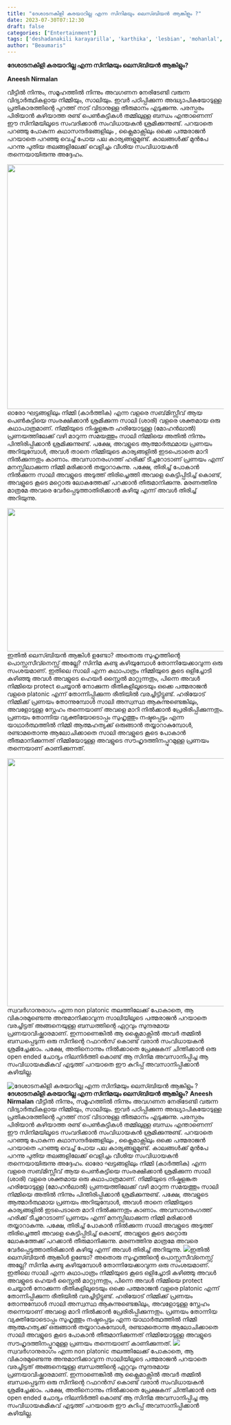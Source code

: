 ```yaml
---
title: "ദേശാടനകിളി കരയാറില്ല എന്ന സിനിമയും ലെസ്ബിയൻ ആങ്കിളും ?"
date: 2023-07-30T07:12:30
draft: false
categories: ["Entertainment"]
tags: ['deshadanakili karayarilla', 'karthika', 'lesbian', 'mohanlal', 'padmarajan', 'shari', 'urvasi']
author: "Beaumaris"
---
```


<strong>ദേശാടനകിളി കരയാറില്ല എന്ന സിനിമയും ലെസ്ബിയൻ ആങ്കിളും?</strong>

<strong>Aneesh Nirmalan</strong>

വീട്ടിൽ നിന്നും, സമൂഹത്തിൽ നിന്നും അവഗണന നേരിടേണ്ടി വരുന്ന വിദ്യാർത്ഥികളായ നിമ്മിയും, സാലിയും. ഇവർ പഠിപ്പിക്കുന്ന അദ്ധ്യാപികയോടുള്ള പ്രതികാരത്തിന്റെ പുറത്ത് നാട് വിടാനുള്ള തീരുമാനം എടുക്കുന്നു. പരസ്പരം പിരിയാൻ കഴിയാത്ത രണ്ട് പെൺകുട്ടികൾ തമ്മിലുള്ള ബന്ധം എന്താണെന്ന് ഈ സിനിമയിലൂടെ സംവദിക്കാൻ സംവിധായകൻ ശ്രമിക്കുന്നുണ്ട്. പറയാതെ പറഞ്ഞു പോകുന്ന കഥാസന്ദർഭങ്ങളിലും , ക്ലൈമാക്സിലും ഒക്കെ പത്മരാജൻ പറയാതെ പറഞ്ഞു വെച്ച് പോയ പല കാര്യങ്ങളുമുണ്ട്. കാലങ്ങൾക്ക് മുൻപേ പറന്നു പുതിയ തലങ്ങളിലേക്ക് വെളിച്ചം വീശിയ സംവിധായകൻ തന്നെയായിരുന്നു അദ്ദേഹം.

<a href="https://cdn.boolokam.com/articles/2023/07/caaaaa.jpg"><img class="size-large wp-image-405250 aligncenter" src="https://cdn.boolokam.com/articles/2023/07/caaaaa-1024x568.jpg" alt="" width="1024" height="568" /></a>ഓരോ ഘട്ടങ്ങളിലും നിമ്മി (കാർത്തിക) എന്ന വളരെ സബ്‌മിസ്സീവ് ആയ പെൺകുട്ടിയെ സംരക്ഷിക്കാൻ ശ്രമിക്കുന്ന സാലി (ശാരി) വളരെ ശക്തമായ ഒരു കഥാപാത്രമാണ്. നിമ്മിയുടെ നിഷ്കളങ്കത ഹരിയോടുള്ള (മോഹൻലാൽ) പ്രണയത്തിലേക്ക് വഴി മാറുന്ന സമയത്തും സാലി നിമ്മിയെ അതിൽ നിന്നും പിന്തിരിപ്പിക്കാൻ ശ്രമിക്കുന്നുണ്ട്. പക്ഷേ, അവളുടെ ആത്മാർത്ഥമായ പ്രണയം അറിയുമ്പോൾ, അവൾ താനെ നിമ്മിയുടെ കാര്യങ്ങളിൽ ഇടപെടാതെ മാറി നിൽക്കുന്നതും കാണാം. അവസാനരംഗത്ത് ഹരിക്ക് ടീച്ചറോടാണ് പ്രണയം എന്ന്‌ മനസ്സിലാക്കുന്ന നിമ്മി മരിക്കാൻ തയ്യാറാകുന്നു. പക്ഷേ, തിരിച്ച് പോകാൻ നിൽക്കുന്ന സാലി അവളുടെ അടുത്ത് തിരിച്ചെത്തി അവളെ കെട്ടിപ്പിടിച്ച് കൊണ്ട്, അവളുടെ കൂടെ മറ്റൊരു ലോകത്തേക്ക് പറക്കാൻ തീരുമാനിക്കുന്നു. മരണത്തിനു മാത്രമേ അവരെ വേർപ്പെടുത്താതിരിക്കാൻ കഴിയൂ എന്ന്‌ അവൾ തിരിച്ച് അറിയുന്നു.

<a href="https://cdn.boolokam.com/articles/2023/07/aaaaaa.webp"><img class="size-large wp-image-405249 aligncenter" src="https://cdn.boolokam.com/articles/2023/07/aaaaaa.webp" alt="" width="640" height="333" /></a>ഇതിൽ ലെസ്ബിയൻ ആങ്കിൾ ഉണ്ടോ? അതൊരു സുഹൃത്തിന്റെ പൊസ്സസീവ്നെസ്സ് അല്ലേ? സിനിമ കണ്ടു കഴിയുമ്പോൾ തോന്നിയേക്കാവുന്ന ഒരു സംശയമാണ്. ഇതിലെ സാലി എന്ന കഥാപാത്രം നിമ്മിയുടെ കൂടെ ഒളിച്ചോടി കഴിഞ്ഞു അവൾ അവളുടെ ഹെയർ സ്റ്റൈൽ മാറ്റുന്നതും, പിന്നെ അവൾ നിമ്മിയെ protect ചെയ്യാൻ നോക്കുന്ന രീതികളിലൂടെയും ഒക്കെ പത്മരാജൻ വളരെ platonic എന്ന് തോന്നിപ്പിക്കുന്ന രീതിയിൽ വരച്ചിട്ടിട്ടുണ്ട്. ഹരിയോട് നിമ്മിക്ക് പ്രണയം തോന്നുമ്പോൾ സാലി അസ്വസ്ഥ ആകുന്നുണ്ടെങ്കിലും, അവളോടുള്ള സ്നേഹം തന്നെയാണ് അവളെ മാറി നിൽക്കാൻ പ്രേരിരിപ്പിക്കുന്നതും. പ്രണയം തോന്നിയ വ്യക്തിയോടൊപ്പം സുഹൃത്തും നഷ്ടപ്പെടും എന്ന യാഥാർത്ഥത്തിൽ നിമ്മി ആത്മഹത്യക്ക് ഒരുങ്ങാൻ തയ്യാറാകുമ്പോൾ, രണ്ടാമതൊന്നു ആലോചിക്കാതെ സാലി അവളുടെ കൂടെ പോകാൻ തീരുമാനിക്കുന്നത് നിമ്മിയോടുള്ള അവളുടെ സൗഹൃദത്തിനപ്പുറമുള്ള പ്രണയം തന്നെയാണ് കാണിക്കുന്നത്.

<a href="https://cdn.boolokam.com/articles/2023/07/qqw-1.jpg"><img class="alignnone size-large wp-image-405251" src="https://cdn.boolokam.com/articles/2023/07/qqw-1-1024x576.jpg" alt="" width="1024" height="576" /></a>സ്വവർഗാനുരാഗം എന്ന non platonic തലത്തിലേക്ക് പോകാതെ, ആ വികാരമുണ്ടെന്നു അനുമാനിക്കാവുന്ന സാലിയിലൂടെ പത്മരാജൻ പറയാതെ വരച്ചിട്ടത് അങ്ങനെയുള്ള ബന്ധത്തിന്റെ ഏറ്റവും സുന്ദരമായ പ്രണയാവിഷ്ക്കാരമാണ്. ഇന്നാണെങ്കിൽ ആ ക്ലൈമാക്സിൽ അവർ തമ്മിൽ ബന്ധപ്പെടുന്ന ഒരു സീനിന്റെ റഫറൻസ് കൊണ്ട് വരാൻ സംവിധായകൻ ശ്രമിച്ചേക്കാം. പക്ഷേ, അതിനൊന്നും നിൽക്കാതെ പ്രേക്ഷകന് ചിന്തിക്കാൻ ഒരു open ended ചോദ്യം നിലനിർത്തി കൊണ്ട് ആ സിനിമ അവസാനിപ്പിച്ച ആ സംവിധായകമികവ് എടുത്ത് പറയാതെ ഈ കുറിപ്പ് അവസാനിപ്പിക്കാൻ കഴിയില്ല.


![ദേശാടനകിളി കരയാറില്ല എന്ന സിനിമയും ലെസ്ബിയൻ ആങ്കിളും ?](https://cdn.boolokam.com/articles/2023/07/caaaaa-1024x568.jpg)**ദേശാടനകിളി കരയാറില്ല എന്ന സിനിമയും ലെസ്ബിയൻ ആങ്കിളും?** **Aneesh Nirmalan** വീട്ടിൽ നിന്നും, സമൂഹത്തിൽ നിന്നും അവഗണന നേരിടേണ്ടി വരുന്ന വിദ്യാർത്ഥികളായ നിമ്മിയും, സാലിയും. ഇവർ പഠിപ്പിക്കുന്ന അദ്ധ്യാപികയോടുള്ള പ്രതികാരത്തിന്റെ പുറത്ത് നാട് വിടാനുള്ള തീരുമാനം എടുക്കുന്നു. പരസ്പരം പിരിയാൻ കഴിയാത്ത രണ്ട് പെൺകുട്ടികൾ തമ്മിലുള്ള ബന്ധം എന്താണെന്ന് ഈ സിനിമയിലൂടെ സംവദിക്കാൻ സംവിധായകൻ ശ്രമിക്കുന്നുണ്ട്. പറയാതെ പറഞ്ഞു പോകുന്ന കഥാസന്ദർഭങ്ങളിലും , ക്ലൈമാക്സിലും ഒക്കെ പത്മരാജൻ പറയാതെ പറഞ്ഞു വെച്ച് പോയ പല കാര്യങ്ങളുമുണ്ട്. കാലങ്ങൾക്ക് മുൻപേ പറന്നു പുതിയ തലങ്ങളിലേക്ക് വെളിച്ചം വീശിയ സംവിധായകൻ തന്നെയായിരുന്നു അദ്ദേഹം. [](https://cdn.boolokam.com/articles/2023/07/caaaaa.jpg)ഓരോ ഘട്ടങ്ങളിലും നിമ്മി (കാർത്തിക) എന്ന വളരെ സബ്‌മിസ്സീവ് ആയ പെൺകുട്ടിയെ സംരക്ഷിക്കാൻ ശ്രമിക്കുന്ന സാലി (ശാരി) വളരെ ശക്തമായ ഒരു കഥാപാത്രമാണ്. നിമ്മിയുടെ നിഷ്കളങ്കത ഹരിയോടുള്ള (മോഹൻലാൽ) പ്രണയത്തിലേക്ക് വഴി മാറുന്ന സമയത്തും സാലി നിമ്മിയെ അതിൽ നിന്നും പിന്തിരിപ്പിക്കാൻ ശ്രമിക്കുന്നുണ്ട്. പക്ഷേ, അവളുടെ ആത്മാർത്ഥമായ പ്രണയം അറിയുമ്പോൾ, അവൾ താനെ നിമ്മിയുടെ കാര്യങ്ങളിൽ ഇടപെടാതെ മാറി നിൽക്കുന്നതും കാണാം. അവസാനരംഗത്ത് ഹരിക്ക് ടീച്ചറോടാണ് പ്രണയം എന്ന്‌ മനസ്സിലാക്കുന്ന നിമ്മി മരിക്കാൻ തയ്യാറാകുന്നു. പക്ഷേ, തിരിച്ച് പോകാൻ നിൽക്കുന്ന സാലി അവളുടെ അടുത്ത് തിരിച്ചെത്തി അവളെ കെട്ടിപ്പിടിച്ച് കൊണ്ട്, അവളുടെ കൂടെ മറ്റൊരു ലോകത്തേക്ക് പറക്കാൻ തീരുമാനിക്കുന്നു. മരണത്തിനു മാത്രമേ അവരെ വേർപ്പെടുത്താതിരിക്കാൻ കഴിയൂ എന്ന്‌ അവൾ തിരിച്ച് അറിയുന്നു. [![](https://cdn.boolokam.com/articles/2023/07/aaaaaa.webp)](https://cdn.boolokam.com/articles/2023/07/aaaaaa.webp)ഇതിൽ ലെസ്ബിയൻ ആങ്കിൾ ഉണ്ടോ? അതൊരു സുഹൃത്തിന്റെ പൊസ്സസീവ്നെസ്സ് അല്ലേ? സിനിമ കണ്ടു കഴിയുമ്പോൾ തോന്നിയേക്കാവുന്ന ഒരു സംശയമാണ്. ഇതിലെ സാലി എന്ന കഥാപാത്രം നിമ്മിയുടെ കൂടെ ഒളിച്ചോടി കഴിഞ്ഞു അവൾ അവളുടെ ഹെയർ സ്റ്റൈൽ മാറ്റുന്നതും, പിന്നെ അവൾ നിമ്മിയെ protect ചെയ്യാൻ നോക്കുന്ന രീതികളിലൂടെയും ഒക്കെ പത്മരാജൻ വളരെ platonic എന്ന് തോന്നിപ്പിക്കുന്ന രീതിയിൽ വരച്ചിട്ടിട്ടുണ്ട്. ഹരിയോട് നിമ്മിക്ക് പ്രണയം തോന്നുമ്പോൾ സാലി അസ്വസ്ഥ ആകുന്നുണ്ടെങ്കിലും, അവളോടുള്ള സ്നേഹം തന്നെയാണ് അവളെ മാറി നിൽക്കാൻ പ്രേരിരിപ്പിക്കുന്നതും. പ്രണയം തോന്നിയ വ്യക്തിയോടൊപ്പം സുഹൃത്തും നഷ്ടപ്പെടും എന്ന യാഥാർത്ഥത്തിൽ നിമ്മി ആത്മഹത്യക്ക് ഒരുങ്ങാൻ തയ്യാറാകുമ്പോൾ, രണ്ടാമതൊന്നു ആലോചിക്കാതെ സാലി അവളുടെ കൂടെ പോകാൻ തീരുമാനിക്കുന്നത് നിമ്മിയോടുള്ള അവളുടെ സൗഹൃദത്തിനപ്പുറമുള്ള പ്രണയം തന്നെയാണ് കാണിക്കുന്നത്. [![](https://cdn.boolokam.com/articles/2023/07/qqw-1-1024x576.jpg)](https://cdn.boolokam.com/articles/2023/07/qqw-1.jpg)സ്വവർഗാനുരാഗം എന്ന non platonic തലത്തിലേക്ക് പോകാതെ, ആ വികാരമുണ്ടെന്നു അനുമാനിക്കാവുന്ന സാലിയിലൂടെ പത്മരാജൻ പറയാതെ വരച്ചിട്ടത് അങ്ങനെയുള്ള ബന്ധത്തിന്റെ ഏറ്റവും സുന്ദരമായ പ്രണയാവിഷ്ക്കാരമാണ്. ഇന്നാണെങ്കിൽ ആ ക്ലൈമാക്സിൽ അവർ തമ്മിൽ ബന്ധപ്പെടുന്ന ഒരു സീനിന്റെ റഫറൻസ് കൊണ്ട് വരാൻ സംവിധായകൻ ശ്രമിച്ചേക്കാം. പക്ഷേ, അതിനൊന്നും നിൽക്കാതെ പ്രേക്ഷകന് ചിന്തിക്കാൻ ഒരു open ended ചോദ്യം നിലനിർത്തി കൊണ്ട് ആ സിനിമ അവസാനിപ്പിച്ച ആ സംവിധായകമികവ് എടുത്ത് പറയാതെ ഈ കുറിപ്പ് അവസാനിപ്പിക്കാൻ കഴിയില്ല.
